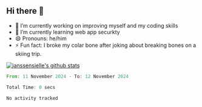 ## Hi there 👋


- 🔭 I’m currently working on improving myself and my coding skills
- 🌱 I’m currently learning web app securkty
- 😄 Pronouns: he/him
- ⚡ Fun fact: I broke my colar bone after joking about breaking bones on a skiing trip.  



[![janssensjelle's github stats](https://github-readme-stats.vercel.app/api?username=janssensjelle&count_private=true&show_icons=true&hide=stars&theme=gruvbox&&show=discussions_started,discussions_answered,prs_merged,prs_merged_percentage)](https://github.com/janssensjelle)
<!--START_SECTION:waka-->

```rust
From: 11 November 2024 - To: 12 November 2024

Total Time: 0 secs

No activity tracked
```

<!--END_SECTION:waka-->
